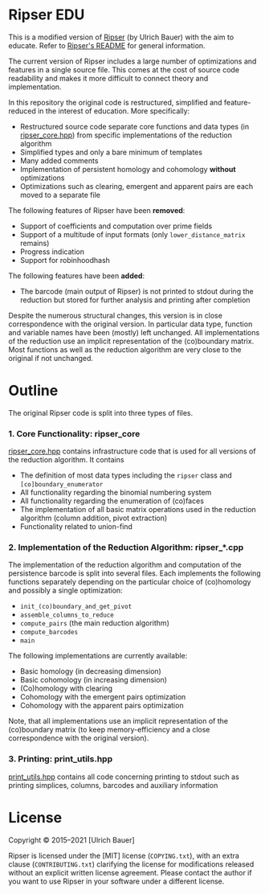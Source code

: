 # Ripser EDU

This is a modified version of [Ripser](https://github.com/Ripser/ripser) (by Ulrich Bauer) with the aim to educate. Refer to [Ripser's README](https://github.com/Ripser/ripser/blob/master/README.md) for general information.

The current version of Ripser includes a large number of optimizations and features in a single source file. This comes at the cost of source code readability and makes it more difficult to connect theory and implementation.

In this repository the original code is restructured, simplified and feature-reduced in the interest of education. More specifically:
- Restructured source code separate core functions and data types (in [ripser\_core.hpp](./ripser_core.hpp)) from specific implementations of the reduction algorithm
- Simplified types and only a bare minimum of templates
- Many added comments
- Implementation of persistent homology and cohomology **without** optimizations
- Optimizations such as clearing, emergent and apparent pairs are each moved to a separate file

The following features of Ripser have been **removed**:
- Support of coefficients and computation over prime fields
- Support of a multitude of input formats (only `lower_distance_matrix` remains)
- Progress indication
- Support for robinhoodhash

The following features have been **added**:
- The barcode (main output of Ripser) is not printed to stdout during the reduction but stored for further analysis and printing after completion

Despite the numerous structural changes, this version is in close correspondence with the original version. In particular data type, function and variable names have been (mostly) left unchanged. All implementations of the reduction use an implicit representation of the (co)boundary matrix. Most functions as well as the reduction algorithm are very close to the original if not unchanged.

# Outline

The original Ripser code is split into three types of files.

### 1. Core Functionality: ripser\_core

[ripser\_core.hpp](./ripser_core.hpp) contains infrastructure code that is used for all versions of the reduction algorithm. It contains
- The definition of most data types including the `ripser` class and `[co]boundary_enumerator`
- All functionality regarding the binomial numbering system
- All functionality regarding the enumeration of (co)faces
- The implementation of all basic matrix operations used in the reduction algorithm (column addition, pivot extraction)
- Functionality related to union-find

### 2. Implementation of the Reduction Algorithm: ripser\_*.cpp

The implementation of the reduction algorithm and computation of the persistence barcode is split into several files. Each implements the following functions separately depending on the particular choice of (co)homology and possibly a single optimization:
- `init_(co)boundary_and_get_pivot`
- `assemble_columns_to_reduce`
- `compute_pairs` (the main reduction algorithm)
- `compute_barcodes`
- `main`

The following implementations are currently available:
- Basic homology (in decreasing dimension)
- Basic cohomology (in increasing dimension)
- (Co)homology with clearing
- Cohomology with the emergent pairs optimization
- Cohomology with the apparent pairs optimization

Note, that all implementations use an implicit representation of the (co)boundary matrix (to keep memory-efficiency and a close correspondence with the original version).

### 3. Printing: print\_utils.hpp

[print\_utils.hpp](./print_utils.hpp) contains all code concerning printing to stdout such as printing simplices, columns, barcodes and auxiliary information


# License

Copyright © 2015–2021 [Ulrich Bauer]

Ripser is licensed under the [MIT] license (`COPYING.txt`), with an extra clause (`CONTRIBUTING.txt`) clarifying the license for modifications released without an explicit written license agreement.  Please contact the author if you want to use Ripser in your software under a different license.

